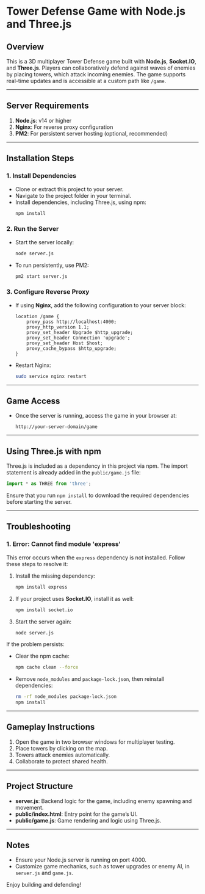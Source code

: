 # Tower Defense Game with Node.js and Three.js

## Overview
This is a 3D multiplayer Tower Defense game built with **Node.js**, **Socket.IO**, and **Three.js**. Players can collaboratively defend against waves of enemies by placing towers, which attack incoming enemies. The game supports real-time updates and is accessible at a custom path like `/game`.

---

## Server Requirements
1. **Node.js**: v14 or higher
2. **Nginx**: For reverse proxy configuration
3. **PM2**: For persistent server hosting (optional, recommended)

---

## Installation Steps
### 1. Install Dependencies
- Clone or extract this project to your server.
- Navigate to the project folder in your terminal.
- Install dependencies, including Three.js, using npm:
  ```bash
  npm install
  ```

### 2. Run the Server
- Start the server locally:
  ```bash
  node server.js
  ```
- To run persistently, use PM2:
  ```bash
  pm2 start server.js
  ```

### 3. Configure Reverse Proxy
- If using **Nginx**, add the following configuration to your server block:
  ```
  location /game {
      proxy_pass http://localhost:4000;
      proxy_http_version 1.1;
      proxy_set_header Upgrade $http_upgrade;
      proxy_set_header Connection 'upgrade';
      proxy_set_header Host $host;
      proxy_cache_bypass $http_upgrade;
  }
  ```
- Restart Nginx:
  ```bash
  sudo service nginx restart
  ```

---

## Game Access
- Once the server is running, access the game in your browser at:
  ```
  http://your-server-domain/game
  ```

---

## Using Three.js with npm
Three.js is included as a dependency in this project via npm. The import statement is already added in the `public/game.js` file:
```javascript
import * as THREE from 'three';
```
Ensure that you run `npm install` to download the required dependencies before starting the server.

---

## Troubleshooting

### **1. Error: Cannot find module 'express'**
This error occurs when the `express` dependency is not installed. Follow these steps to resolve it:
1. Install the missing dependency:
   ```bash
   npm install express
   ```
2. If your project uses **Socket.IO**, install it as well:
   ```bash
   npm install socket.io
   ```
3. Start the server again:
   ```bash
   node server.js
   ```

If the problem persists:
- Clear the npm cache:
  ```bash
  npm cache clean --force
  ```
- Remove `node_modules` and `package-lock.json`, then reinstall dependencies:
  ```bash
  rm -rf node_modules package-lock.json
  npm install
  ```

---

## Gameplay Instructions
1. Open the game in two browser windows for multiplayer testing.
2. Place towers by clicking on the map.
3. Towers attack enemies automatically.
4. Collaborate to protect shared health.

---

## Project Structure
- **server.js**: Backend logic for the game, including enemy spawning and movement.
- **public/index.html**: Entry point for the game’s UI.
- **public/game.js**: Game rendering and logic using Three.js.

---

## Notes
- Ensure your Node.js server is running on port 4000.
- Customize game mechanics, such as tower upgrades or enemy AI, in `server.js` and `game.js`.

Enjoy building and defending!
